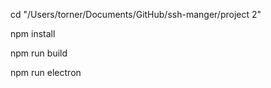cd "/Users/torner/Documents/GitHub/ssh-manger/project 2"

npm install

npm run build

npm run electron

